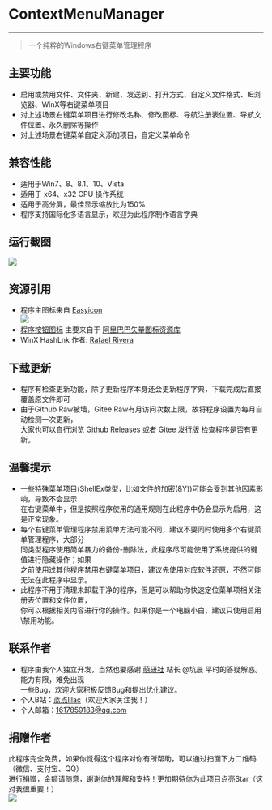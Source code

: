 # ContextMenuManager
------
> 一个纯粹的Windows右键菜单管理程序

## 主要功能
* 启用或禁用文件、文件夹、新建、发送到、打开方式、自定义文件格式、IE浏览器、WinX等右键菜单项目
* 对上述场景右键菜单项目进行修改名称、修改图标、导航注册表位置、导航文件位置、永久删除等操作
* 对上述场景右键菜单自定义添加项目，自定义菜单命令

## 兼容性能
* 适用于Win7、8、8.1、10、Vista
* 适用于 x64、x32 CPU 操作系统
* 适用于高分屏，最佳显示缩放比为150%
* 程序支持国际化多语言显示，欢迎为此程序制作语言字典

## 运行截图
![](https://raw.githubusercontent.com/BluePointLilac/ContextMenuManager/master/Screenshot.png)

## 资源引用
* 程序主图标来自 [Easyicon][1]<br>![](https://raw.githubusercontent.com/BluePointLilac/ContextMenuManager/master/ContextMenuManager/Properties/AppIcon.ico)
* [程序按钮图标][2] 主要来自于 [阿里巴巴矢量图标资源库][3]
* WinX HashLnk 作者: [Rafael Rivera][4]


## 下载更新
* 程序有检查更新功能，除了更新程序本身还会更新程序字典，下载完成后直接覆盖原文件即可
* 由于Github Raw被墙，Gitee Raw有月访问次数上限，故将程序设置为每月自动检测一次更新，<br>大家也可以自行浏览 [Github Releases][5] 或者 [Gitee 发行版][6] 检查程序是否有更新。

## 温馨提示
* 一些特殊菜单项目(ShellEx类型，比如文件的加密(&Y))可能会受到其他因素影响，导致不会显示<br>在右键菜单中，但是按照程序使用的通用规则在此程序中仍会显示为启用，这是正常现象。
* 每个右键菜单管理程序禁用菜单方法可能不同，建议不要同时使用多个右键菜单管理程序，大部分<br>同类型程序使用简单暴力的备份-删除法，此程序尽可能使用了系统提供的键值进行隐藏操作；如果<br>之前使用过其他程序禁用右键菜单项目，建议先使用对应软件还原，不然可能无法在此程序中显示。
* 此程序不用于清理未卸载干净的程序，但是可以帮助你快速定位菜单项相关注册表位置和文件位置，<br>你可以根据相关内容进行你的操作。如果你是一个电脑小白，建议只使用启用\禁用功能。

## 联系作者
* 程序由我个人独立开发，当然也要感谢 [萌研社][7] 站长 @坑晨 平时的答疑解惑。能力有限，难免出现<br>一些Bug，欢迎大家积极反馈Bug和提出优化建议。
* 个人B站：[蓝点lilac][8]（欢迎大家关注我！）
* 个人邮箱：1617859183@qq.com

## 捐赠作者
此程序完全免费，如果你觉得这个程序对你有所帮助，可以通过扫面下方二维码（微信、支付宝、QQ）<br>进行捐赠，金额请随意，谢谢你的理解和支持！更加期待你为此项目点亮Star（这对我很重要！）<br>![](https://raw.githubusercontent.com/BluePointLilac/ContextMenuManager/master/ContextMenuManager/Properties/Resources/Images/Donate.png)

  [1]: https://www.easyicon.net/1208132-mouse_icon.html
  [2]: https://github.com/BluePointLilac/ContextMenuManager/tree/master/ContextMenuManager/Properties/Resources/Images
  [3]: https://www.iconfont.cn/
  [4]: https://github.com/riverar/hashlnk
  [5]: https://github.com/BluePointLilac/ContextMenuManager/releases
  [6]: https://gitee.com/BluePointLilac/ContextMenuManager/releases
  [7]: http://www.pcmoe.net/
  [8]: https://space.bilibili.com/34492771